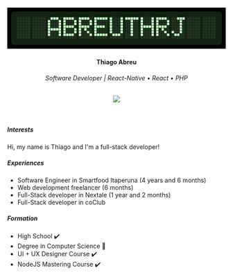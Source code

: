 <p align="center">
  <img src="./profile_lcd.png">
 </p>
 
<h4 align="center">
  <b>Thiago Abreu</b>
</h4>

<h6 align="center">Software Developer | React-Native • React • PHP</h6>
<p align="center">
  <a target="_blank" href="https://www.linkedin.com/in/abreuthrj/"><img src="https://img.shields.io/static/v1?label=&labelColor=blue&color=blue&message=linkedin&logo=linkedin&link=https://www.linkedin.com/in/abreuthrj/"></a>
</p>

<p>&nbsp;</p>

<h5>Interests</h5>
<p>
  Hi, my name is Thiago and I'm a full-stack developer! 
</p>

<h5>Experiences</h5>
<ul>
  <li>Software Engineer in Smartfood Itaperuna (4 years and 6 months)</li>
  <li>Web development freelancer (6 months)</li>
  <li>Full-Stack developer in Nextale (1 year and 2 months)</li>
  <li>Full-Stack developer in coClub</li>
</ul>

<h5>Formation</h5>
<ul>
  <li>High School ✔️</li>
  <li>Degree in Computer Science 🔄</li>
  <li>UI + UX Designer Course ✔️</li>
  <li>NodeJS Mastering Course ✔️</li>
</ul>

<p>&nbsp;</p>
